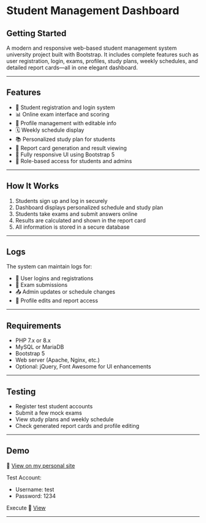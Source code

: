 # Student Management Dashboard

## Getting Started

A modern and responsive web-based student management system university project built with Bootstrap. It includes complete features such as user registration, login, exams, profiles, study plans, weekly schedules, and detailed report cards—all in one elegant dashboard.

---

## Features

- 📝 Student registration and login system
- 📊 Online exam interface and scoring
- 👤 Profile management with editable info
- 🗓️ Weekly schedule display
- 📚 Personalized study plan for students
- 🧾 Report card generation and result viewing
- 🎨 Fully responsive UI using Bootstrap 5
- 🔐 Role-based access for students and admins

---

## How It Works

1. Students sign up and log in securely
2. Dashboard displays personalized schedule and study plan
3. Students take exams and submit answers online
4. Results are calculated and shown in the report card
5. All information is stored in a secure database

---

## Logs

The system can maintain logs for:
- 📅 User logins and registrations
- 🧪 Exam submissions
- 📤 Admin updates or schedule changes
- 🧾 Profile edits and report access

---

## Requirements

- PHP 7.x or 8.x
- MySQL or MariaDB
- Bootstrap 5
- Web server (Apache, Nginx, etc.)
- Optional: jQuery, Font Awesome for UI enhancements

---

## Testing

- Register test student accounts
- Submit a few mock exams
- View study plans and weekly schedule
- Check generated report cards and profile editing

---

## Demo

📎 [View on my personal site](http://farnazboroumand.ir/stDashboard)

Test Account:

- Username: test
- Password: 1234


Execute 📎 [View](https://drive.google.com/file/d/1FSfWvOJmQpIsKHxG2Ojot4Sbc-vortMt/view?usp=sharing)

---

